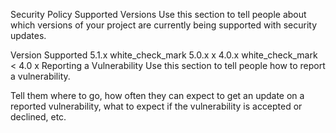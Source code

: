Security Policy
Supported Versions
Use this section to tell people about which versions of your project are currently being supported with security updates.

Version	Supported
5.1.x	white_check_mark
5.0.x	x
4.0.x	white_check_mark
< 4.0	x
Reporting a Vulnerability
Use this section to tell people how to report a vulnerability.

Tell them where to go, how often they can expect to get an update on a reported vulnerability, what to expect if the vulnerability is accepted or declined, etc.